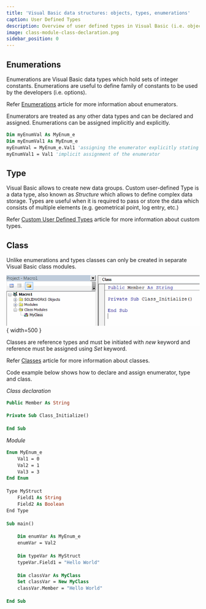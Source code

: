 ```yaml
---
title: 'Visual Basic data structures: objects, types, enumerations'
caption: User Defined Types
description: Overview of user defined types in Visual Basic (i.e. objects, types, enumerations) in Visual Basic
image: class-module-class-declaration.png
sidebar_position: 0
---
```


## Enumerations
Enumerations are Visual Basic data types which hold sets of integer constants. Enumerations are useful to define family of constants to be used by the developers (i.e. options).

Refer [Enumerations](/docs/codestack/visual-basic/data-structures/enumerators) article for more information about enumerators.

Enumerators are treated as any other data types and can be declared and assigned. Enumerations can be assigned implicitly and explicitly.

~~~ vb
Dim myEnumVal As MyEnum_e
Dim myEnumVal1 As MyEnum_e
myEnumVal = MyEnum_e.Val1 'assigning the enumerator explicitly stating the name of enumerator
myEnumVal1 = Val1 'implicit assignment of the enumerator
~~~

## Type

Visual Basic allows to create new data groups. Custom user-defined Type is a data type, also known as *Structure* which allows to define complex data storage. Types are useful when it is required to pass or store the data which consists of multiple elements (e.g. geometrical point, log entry, etc.)

Refer [Custom User Defined Types](/docs/codestack/visual-basic/data-structures/types) article for more information about custom types.

## Class
Unlike enumerations and types classes can only be created in separate Visual Basic class modules.

![MyClass class module is added to the Visual Basic project](class-module-class-declaration.png){ width=500 }

Classes are reference types and must be initiated with *new* keyword and reference must be assigned using *Set* keyword.

Refer [Classes](/docs/codestack/visual-basic/classes) article for more information about classes.

Code example below shows how to declare and assign enumerator, type and class.

*Class declaration*
~~~ vb
Public Member As String

Private Sub Class_Initialize()

End Sub
~~~



*Module*
~~~ vb
Enum MyEnum_e
    Val1 = 0
    Val2 = 1
    Val3 = 3
End Enum

Type MyStruct
    Field1 As String
    Field2 As Boolean
End Type    

Sub main()

    Dim enumVar As MyEnum_e
    enumVar = Val2
    
    Dim typeVar As MyStruct
    typeVar.Field1 = "Hello World"
    
    Dim classVar As MyClass
    Set classVar = New MyClass
    classVar.Member = "Hello World"

End Sub
~~~


